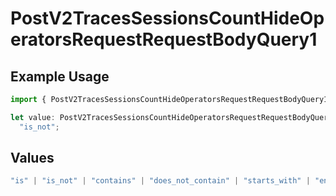 # PostV2TracesSessionsCountHideOperatorsRequestRequestBodyQuery1

## Example Usage

```typescript
import { PostV2TracesSessionsCountHideOperatorsRequestRequestBodyQuery1 } from "@orq-ai/node/models/operations";

let value: PostV2TracesSessionsCountHideOperatorsRequestRequestBodyQuery1 =
  "is_not";
```

## Values

```typescript
"is" | "is_not" | "contains" | "does_not_contain" | "starts_with" | "ends_with" | "is_empty" | "is_not_empty"
```